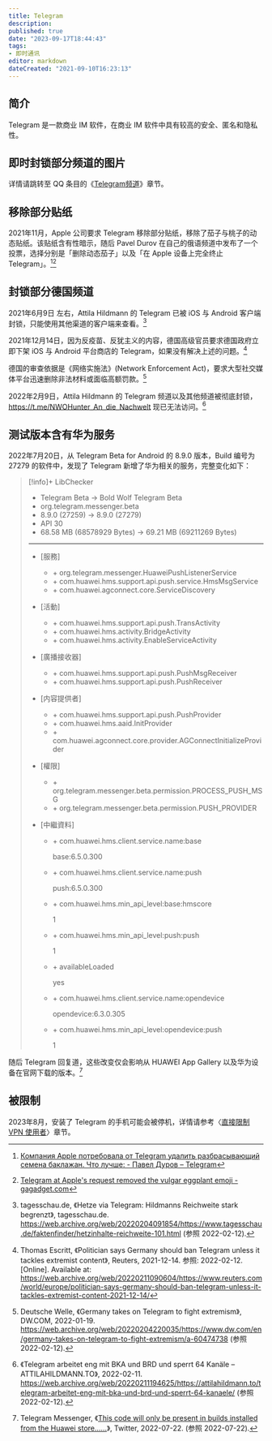 ```yaml
---
title: Telegram
description:
published: true
date: "2023-09-17T18:44:43"
tags:
- 即时通讯
editor: markdown
dateCreated: "2021-09-10T16:23:13"
---
```


## 简介

Telegram 是一款商业 IM 软件，在商业 IM 软件中具有较高的安全、匿名和隐私性。

## 即时封锁部分频道的图片

详情请跳转至 QQ 条目的《[Telegram频道](/company/腾讯/QQ.md#telegram频道)》章节。

## 移除部分贴纸

2021年11月，Apple 公司要求 Telegram 移除部分贴纸，移除了茄子与桃子的动态贴纸。该贴纸含有性暗示，随后 Pavel Durov 在自己的俄语频道中发布了一个投票，选择分别是「删除动态茄子」以及「在 Apple 设备上完全终止 Telegram」。[^dr37][^406]

[^dr37]: [Компания Apple потребовала от Telegram удалить разбрасывающий семена баклажан. Что лучше: - Павел Дуров – Telegram](https://web.archive.org/web/20211127055721/https://t.me/s/durov_russia/37)

[^406]: [Telegram at Apple's request removed the vulgar eggplant emoji - gagadget.com](https://web.archive.org/web/20211128062406/https://gagadget.com/en/91773-telegram-at-apples-request-removed-the-vulgar-eggplant-emoji/)

## 封锁部分德国频道

2021年6月9日 左右，Attila Hildmann 的 Telegram 已被 iOS 与 Android 客户端封锁，只能使用其他渠道的客户端来查看。[^101]

[^101]: tagesschau.de, 《Hetze via Telegram: Hildmanns Reichweite stark begrenzt》, tagesschau.de. <https://web.archive.org/web/20220204091854/https://www.tagesschau.de/faktenfinder/hetzinhalte-reichweite-101.html> (参照 2022-02-12).


2021年12月14日，因为反疫苗、反犹主义的内容，德国高级官员要求德国政府立即下架 iOS 与 Android 平台商店的 Telegram，如果没有解决上述的问题。[^psgsb]

[^psgsb]: Thomas Escritt, 《Politician says Germany should ban Telegram unless it tackles extremist content》, Reuters, 2021-12-14. 参照: 2022-02-12. [Online]. Available at: <https://web.archive.org/web/20220211090604/https://www.reuters.com/world/europe/politician-says-germany-should-ban-telegram-unless-it-tackles-extremist-content-2021-12-14/>

德国的审查依据是《网络实施法》(Network Enforcement Act)，要求大型社交媒体平台迅速删除非法材料或面临高额罚款。[^60474738]

[^60474738]: Deutsche Welle, 《Germany takes on Telegram to fight extremism》, DW.COM, 2022-01-19. <https://web.archive.org/web/20220204220035/https://www.dw.com/en/germany-takes-on-telegram-to-fight-extremism/a-60474738> (参照 2022-02-12).

2022年2月9日，Attila Hildmann 的 Telegram 频道以及其他频道被彻底封锁，<https://t.me/NWOHunter_An_die_Nachwelt> 现已无法访问。[^64-ka]

[^64-ka]: 《Telegram arbeitet eng mit BKA und BRD und sperrt 64 Kanäle – ATTILAHILDMANN.TO》, 2022-02-11. <https://web.archive.org/web/20220211194625/https://attilahildmann.to/telegram-arbeitet-eng-mit-bka-und-brd-und-sperrt-64-kanaele/> (参照 2022-02-12).

## 测试版本含有华为服务

2022年7月20日，从 Telegram Beta for Android 的 8.9.0 版本，Build 编号为 27279 的软件中，发现了 Telegram 新增了华为相关的服务，完整变化如下：

> [!info]+ LibChecker
>
> +   Telegram Beta → Bold Wolf Telegram Beta
> +   org.telegram.messenger.beta
> +   8.9.0 (27259) → 8.9.0 (27279)
> +   API 30
> +   68.58 MB (68578929 Bytes) → 69.21 MB (69211269 Bytes)
> 
> ---
>
> +   [服務]
>
>     +   \+ org.telegram.messenger.HuaweiPushListenerService
>     +   \+ com.huawei.hms.support.api.push.service.HmsMsgService
>     +   \+ com.huawei.agconnect.core.ServiceDiscovery
>
> +   [活動]
>
>     +   \+ com.huawei.hms.support.api.push.TransActivity
>     +   \+ com.huawei.hms.activity.BridgeActivity
>     +   \+ com.huawei.hms.activity.EnableServiceActivity
>
> +   [廣播接收器]
>
>     +   \+ com.huawei.hms.support.api.push.PushMsgReceiver
>     +   \+ com.huawei.hms.support.api.push.PushReceiver
>
> +   [内容提供者]
>
>     +   \+ com.huawei.hms.support.api.push.PushProvider
>     +   \+ com.huawei.hms.aaid.InitProvider
>     +   \+ com.huawei.agconnect.core.provider.AGConnectInitializeProvider
>
> +   [權限]
>
>     +   \+ org.telegram.messenger.beta.permission.PROCESS_PUSH_MSG
>     +   \+ org.telegram.messenger.beta.permission.PUSH_PROVIDER
>
> +   [中繼資料]
>
>     +   \+ com.huawei.hms.client.service.name:base
>
>         base:6.5.0.300
>
>     +   \+ com.huawei.hms.client.service.name:push
>
>         push:6.5.0.300
>
>     +   \+ com.huawei.hms.min_api_level:base:hmscore
>
>         1
>
>     +   \+ com.huawei.hms.min_api_level:push:push
>
>         1
>
>     +   \+ availableLoaded
>
>         yes
>
>     +   \+ com.huawei.hms.client.service.name:opendevice
>
>         opendevice:6.3.0.305
>
>     +   \+ com.huawei.hms.min_api_level:opendevice:push
>
>         1

随后 Telegram 回复道，这些改变仅会影响从 HUAWEI App Gallery 以及华为设备在官网下载的版本。[^1550242842076856320]

[^1550242842076856320]: Telegram Messenger, 《[This code will only be present in builds installed from the Huawei store……](https://web.archive.org/web/20220722044612/https://twitter.com/telegram/status/1550242842076856320)》, Twitter, 2022-07-22. (参照 2022-07-22).

## 被限制

2023年8月，安装了 Telegram 的手机可能会被停机，详情请参考〈[直接限制 VPN 使用者](/censorship/技术/GFW.md#直接限制-vpn-使用者)〉章节。
